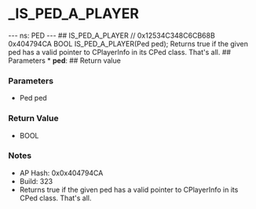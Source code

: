 # _IS_PED_A_PLAYER

--- ns: PED --- ## IS_PED_A_PLAYER  // 0x12534C348C6CB68B 0x404794CA BOOL IS_PED_A_PLAYER(Ped ped);  Returns true if the given ped has a valid pointer to CPlayerInfo in its CPed class. That's all.  ## Parameters * **ped**:  ## Return value

### Parameters
* Ped ped

### Return Value
* BOOL

### Notes
* AP Hash: 0x0x404794CA
* Build: 323
* Returns true if the given ped has a valid pointer to CPlayerInfo in its CPed class. That's all.

